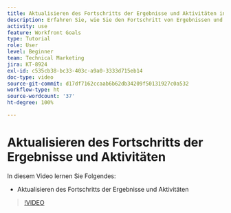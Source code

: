 ```yaml
---
title: Aktualisieren des Fortschritts der Ergebnisse und Aktivitäten in [!DNL Workfront Goals]
description: Erfahren Sie, wie Sie den Fortschritt von Ergebnissen und Aktivitäten in [!DNL Workfront Goals]aktualisieren.
activity: use
feature: Workfront Goals
type: Tutorial
role: User
level: Beginner
team: Technical Marketing
jira: KT-8924
exl-id: c535cb38-bc33-403c-a9a0-3333d715eb14
doc-type: video
source-git-commit: d17df7162ccaab6b62db34209f50131927c0a532
workflow-type: ht
source-wordcount: '37'
ht-degree: 100%

---
```


# Aktualisieren des Fortschritts der Ergebnisse und Aktivitäten

In diesem Video lernen Sie Folgendes:

* Aktualisieren des Fortschritts der Ergebnisse und Aktivitäten

>[!VIDEO](https://video.tv.adobe.com/v/335196/?quality=12&learn=on&enablevpops)
